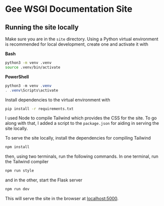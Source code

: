 # Gee WSGI Documentation Site

## Running the site locally

Make sure you are in the `site` directory. Using a Python virtual environment is recommended for local development, create one and activate it with

**Bash**
``` bash
python3 -m venv .venv
source .venv/bin/activate
```

**PowerShell**
``` powershell
python3 -m venv .venv
. .venv\Scripts\activate
```

Install dependencies to the virtual environment with

``` bash
pip install -r requirements.txt
```

I used Node to compile Tailwind which provides the CSS for the site. To go along with that, I added a script to the `package.json` for aiding in serving the site locally.

To serve the site locally, install the dependencies for compiling Tailwind

``` bash
npm install
```

then, using two terminals, run the following commands. In one terminal, run the Tailwind compiler

``` bash
npm run style
```

and in the other, start the Flask server

``` bash
npm run dev
```

This will serve the site in the browser at [localhost:5000](http://localhost:5000/).

